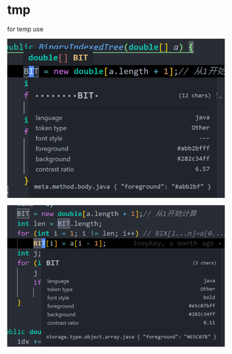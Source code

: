 # tmp
for temp use

![](https://github.com/JoeyRxy/tmp/blob/master/Snipaste_2019-08-15_13-36-53.png)

![](https://github.com/JoeyRxy/tmp/blob/master/Snipaste_2019-08-15_13-37-33.png)
